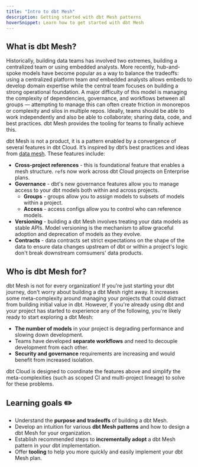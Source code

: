 ```yaml
---
title: "Intro to dbt Mesh"
description: Getting started with dbt Mesh patterns
hoverSnippet: Learn how to get started with dbt Mesh
---
```


## What is dbt Mesh?

Historically, building data teams has involved two extremes, building a centralized team or using embedded analysts. More recently, hub-and-spoke models have become popular as a way to balance the tradeoffs: using a centralized platform team _and_ embedded analysts allows embeds to develop domain expertise while the central team focuses on building a strong operational foundation. A major difficulty of this model is managing the complexity of dependencies, governance, and workflows between all groups — attempting to manage this can often create friction in monorepos or complexity and silos in multiple repos. Ideally, teams should be able to work independently and also be able to collaborate; sharing data, code, and best practices. dbt Mesh provides the tooling for teams to finally achieve this.

dbt Mesh is not a product, it is a pattern enabled by a convergence of several features in dbt Cloud. It’s inspired by dbt’s best practices and ideas from [data mesh](https://en.wikipedia.org/wiki/Data_mesh). These features include:

- **Cross-project references** - this is foundational feature that enables a mesh structure. `ref`s now work across dbt Cloud projects on Enterprise plans.
- **Governance** - dbt's new governance features allow you to manage access to your dbt models both within and across projects.
  - **Groups** - groups allow you to assign models to subsets of models within a project.
  - **Access** - access configs allow you to control who can reference models.
- **Versioning** - building a dbt Mesh involves treating your data models as stable APIs. Model versioning is the mechanism to allow graceful adoption and deprecation of models as they evolve.
- **Contracts** - data contracts set strict expectations on the shape of the data to ensure data changes upstream of dbt or within a project's logic don't break downstream comsumers' data products.

## Who is dbt Mesh for?

dbt Mesh is not for every organization! If you're just starting your dbt journey, don't worry about building a dbt Mesh right away. It increases some meta-complexity around managing your projects that could distract from building initial value in dbt. However, if you're already using dbt and your project has started to experience any of the following, you're likely ready to start exploring a dbt Mesh:

- **The number of models** in your project is degrading performance and slowing down development.
- Teams have developed **separate workflows** and need to decouple development from each other.
- **Security and governance** requirements are increasing and would benefit from increased isolation.

dbt Cloud is designed to coordinate the features above and simplify the meta-complexities (such as scoped CI and multi-project lineage) to solve for these problems.

## Learning goals ✏️

- Understand the **purpose and tradeoffs** of building a dbt Mesh.
- Develop an intuition for various **dbt Mesh patterns** and how to design a dbt Mesh for your organization.
- Establish recommended steps to **incrementally adopt** a dbt Mesh pattern in your dbt implementation.
- Offer **tooling** to help you more quickly and easily implement your dbt Mesh plan.
